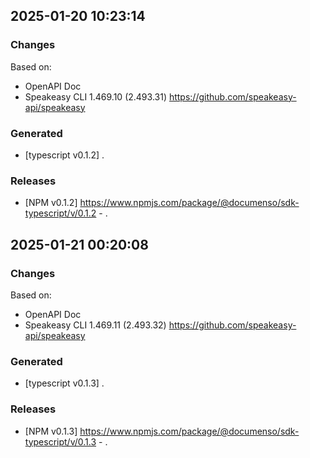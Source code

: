 

## 2025-01-20 10:23:14
### Changes
Based on:
- OpenAPI Doc  
- Speakeasy CLI 1.469.10 (2.493.31) https://github.com/speakeasy-api/speakeasy
### Generated
- [typescript v0.1.2] .
### Releases
- [NPM v0.1.2] https://www.npmjs.com/package/@documenso/sdk-typescript/v/0.1.2 - .

## 2025-01-21 00:20:08
### Changes
Based on:
- OpenAPI Doc  
- Speakeasy CLI 1.469.11 (2.493.32) https://github.com/speakeasy-api/speakeasy
### Generated
- [typescript v0.1.3] .
### Releases
- [NPM v0.1.3] https://www.npmjs.com/package/@documenso/sdk-typescript/v/0.1.3 - .